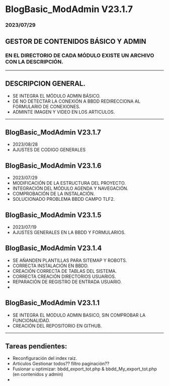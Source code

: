 # BlogBasic_ModAdmin V23.1.7

### 2023/07/29

## GESTOR DE CONTENIDOS BÁSICO Y ADMIN

### EN EL DIRECTORIO DE CADA MÓDULO EXISTE UN ARCHIVO CON LA DESCRIPCIÓN.

----
## DESCRIPCION GENERAL.
  - SE INTEGRA EL MÓDULO ADMIN BÁSICO.
  - DE NO DETECTAR LA CONEXIÓN A BBDD REDIRECCIONA AL FORMULARIO DE CONEXIONES.
  - ADMINTE IMAGEN Y VIDEO EN LOS ARTICULOS.
----
## BlogBasic_ModAdmin V23.1.7
  - 2023/08/28
  - AJUSTES DE CODIGO GENERALES

## BlogBasic_ModAdmin V23.1.6
  - 2023/07/29
  - MODIFICACIÓN DE LA ESTRUCTURA DEL PROYECTO.
  - INTEGRACIÓN DEL MÓDULO AGENDA Y NAVEGACIÓN.
  - COMPROBACIÓN DE LA INSTALACIÓN.
  - SOLUCIONADO PROBLEMA BBDD CAMPO TLF2.

## BlogBasic_ModAdmin V23.1.5
  - 2023/07/19
  - AJUSTES GENERALES EN LA BBDD Y FORMULARIOS.

## BlogBasic_ModAdmin V23.1.4
  - SE AÑANDEN PLANTILLAS PARA SITEMAP Y ROBOTS.
  - CORRECTA INSTALACIÓN EN BBDD.
  - CREACIÓN CORRECTA DE TABLAS DEL SISTEMA.
  - CORRECTA CREACIÓN DIRECTORIOS USUARIOS.
  - REPARACIÓN DE REGISTRO DE ENTRADA USUARIO.
  - 
## BlogBasic_ModAdmin V23.1.1
  - SE INTEGRA EL MODULO ADMIN BASICO, SIN COMPROBAR LA FUNCIONALIDAD.
  - CREACIÓN DEL REPOSITORIO EN GITHUB.
----

## Tareas pendientes:
  - Reconfiguración del index raiz.
  - Articulos Gestionar todos?? filtro paginación??
  - Fusionar u optimizar: bbdd_export_tot.php & bbdd_My_export_tot.php (en contenidos y admin)
  - 

